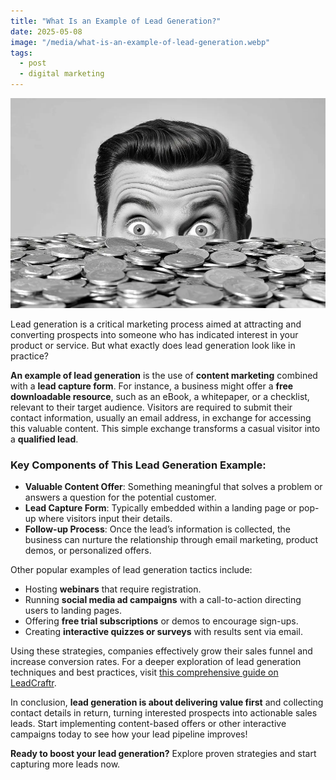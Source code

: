 ```yaml
---
title: "What Is an Example of Lead Generation?"
date: 2025-05-08
image: "/media/what-is-an-example-of-lead-generation.webp"
tags:
  - post
  - digital marketing
---
```


![What Is an Example of Lead Generation?](/media/what-is-an-example-of-lead-generation.webp)

Lead generation is a critical marketing process aimed at attracting and converting prospects into someone who has indicated interest in your product or service. But what exactly does lead generation look like in practice? 

**An example of lead generation** is the use of **content marketing** combined with a **lead capture form**. For instance, a business might offer a **free downloadable resource**, such as an eBook, a whitepaper, or a checklist, relevant to their target audience. Visitors are required to submit their contact information, usually an email address, in exchange for accessing this valuable content. This simple exchange transforms a casual visitor into a **qualified lead**.

### Key Components of This Lead Generation Example:
- **Valuable Content Offer**: Something meaningful that solves a problem or answers a question for the potential customer.
- **Lead Capture Form**: Typically embedded within a landing page or pop-up where visitors input their details.
- **Follow-up Process**: Once the lead’s information is collected, the business can nurture the relationship through email marketing, product demos, or personalized offers.

Other popular examples of lead generation tactics include:
- Hosting **webinars** that require registration.
- Running **social media ad campaigns** with a call-to-action directing users to landing pages.
- Offering **free trial subscriptions** or demos to encourage sign-ups.
- Creating **interactive quizzes or surveys** with results sent via email.

Using these strategies, companies effectively grow their sales funnel and increase conversion rates. For a deeper exploration of lead generation techniques and best practices, visit [this comprehensive guide on LeadCraftr](https://leadcraftr.com/posts/lead-generation/).

In conclusion, **lead generation is about delivering value first** and collecting contact details in return, turning interested prospects into actionable sales leads. Start implementing content-based offers or other interactive campaigns today to see how your lead pipeline improves!

**Ready to boost your lead generation?** Explore proven strategies and start capturing more leads now.
